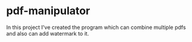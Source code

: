 # pdf-manipulator
In this project I've created the program which can combine multiple pdfs and also can add watermark to it.
